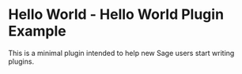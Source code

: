 # Hello World - Hello World Plugin Example

This is a minimal plugin intended to help new Sage users start writing plugins.
